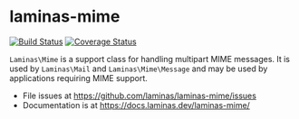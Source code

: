 # laminas-mime

[![Build Status](https://travis-ci.org/laminas/laminas-mime.svg?branch=master)](https://travis-ci.org/laminas/laminas-mime)
[![Coverage Status](https://coveralls.io/repos/laminas/laminas-mime/badge.svg?branch=master)](https://coveralls.io/r/laminas/laminas-mime?branch=master)

`Laminas\Mime` is a support class for handling multipart MIME messages. It is used
by `Laminas\Mail` and `Laminas\Mime\Message` and may be used by applications requiring
MIME support.


- File issues at https://github.com/laminas/laminas-mime/issues
- Documentation is at https://docs.laminas.dev/laminas-mime/
